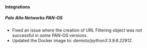 #### Integrations
##### Palo Alto Networks PAN-OS
- Fixed an issue where the creation of URL Filtering object was not successful in some PAN-OS versions.
- Updated the Docker image to: *demisto/python3:3.9.6.22912*.